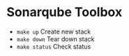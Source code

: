 # Sonarqube Toolbox
* `make up` Create new stack
* `make down` Tear down stack
* `make status` Check status

